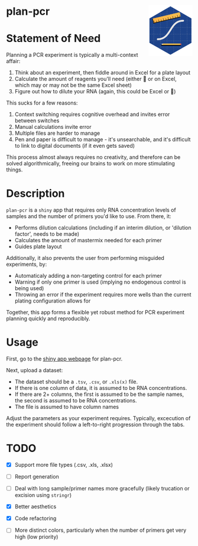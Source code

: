 # plan-pcr <img src='plan-pcr.png' align="right" height="138" />

# Statement of Need

Planning a PCR experiment is typically a multi-context affair:
1. Think about an experiment, then fiddle around in Excel for a plate layout
2. Calculate the amount of reagents you'll need (either 📝 or on Excel, which may or may not be the same Excel sheet)
3. Figure out how to dilute your RNA (again, this could be Excel or 📝)

This sucks for a few reasons:
1. Context switching requires cognitive overhead and invites error between switches
2. Manual calculations invite error
3. Multiple files are harder to manage
4. Pen and paper is difficult to manage - it's unsearchable, and it's difficult to link to digital documents (if it even gets saved)

This process almost always requires no creativity, and therefore can be solved algorithmically, freeing our brains to work on more stimulating things.

# Description

`plan-pcr` is a `shiny` app that requires only RNA concentration levels of samples and the number of primers you'd like to use. From there, it:
- Performs dilution calculations (including if an interim dilution, or 'dilution factor', needs to be made)
- Calculates the amount of mastermix needed for each primer
- Guides plate layout

Additionally, it also prevents the user from performing misguided experiments, by: 
- Automaticaly adding a non-targeting control for each primer
- Warning if only one primer is used (implying no endogenous control is being used)
- Throwing an error if the experiment requires more wells than the current plating configuration allows for

Together, this app forms a flexible yet robust method for PCR experiment planning quickly and reproducibly.

# Usage

First, go to the [shiny app webpage](https://kai-a.shinyapps.io/plan-pcr/) for plan-pcr.

Next, upload a dataset: 
* The dataset should be a `.tsv`, `.csv`, or `.xls(x)` file. 
* If there is one column of data, it is assumed to be RNA concentrations. 
* If there are 2+ columns, the first is assumed to be the sample names, the second is assumed to be RNA concentrations.
* The file is assumed to have column names

Adjust the parameters as your experiment requires. Typically, excecution of the experiment should follow a left-to-right progression through the tabs.

# TODO

- [x] Support more file types (.csv, .xls, .xlsx)
- [ ] Report generation
- [ ] Deal with long sample/primer names more gracefully (likely trucation or excision using `stringr`)
- [x] Better aesthetics
- [x] Code refactoring
- [ ] More distinct colors, particularly when the number of primers get very high (low priority)

